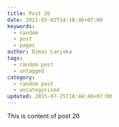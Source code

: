 ```yaml
---
title: Post 26
date: 2021-05-02T14:18:46+07:00
keywords:
  - random
  - post
  - pages
author: Dimas Lanjaka
tags:
  - random post
  - untagged
category:
  - random post
  - uncategorized
updated: 2015-07-25T18:44:46+07:00
---
```

This is content of post 26